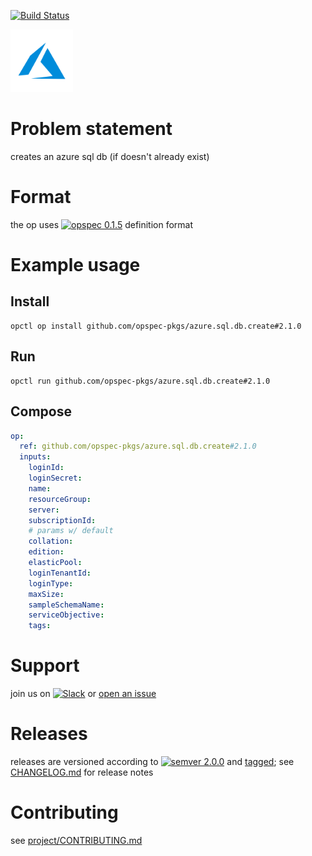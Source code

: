 [![Build Status](https://travis-ci.org/opspec-pkgs/azure.sql.db.create.svg?branch=master)](https://travis-ci.org/opspec-pkgs/azure.sql.db.create)

<img src="icon.svg" alt="icon" height="100px">

# Problem statement

creates an azure sql db (if doesn't already exist)

# Format

the op uses [![opspec 0.1.5](https://img.shields.io/badge/opspec-0.1.5-brightgreen.svg?colorA=6b6b6b&colorB=fc16be)](https://opspec.io/0.1.5) definition format

# Example usage

## Install

```shell
opctl op install github.com/opspec-pkgs/azure.sql.db.create#2.1.0
```

## Run

```
opctl run github.com/opspec-pkgs/azure.sql.db.create#2.1.0
```

## Compose

```yaml
op:
  ref: github.com/opspec-pkgs/azure.sql.db.create#2.1.0
  inputs:
    loginId:
    loginSecret:
    name:
    resourceGroup:
    server:
    subscriptionId:
    # params w/ default
    collation:
    edition:
    elasticPool:
    loginTenantId:
    loginType:
    maxSize:
    sampleSchemaName:
    serviceObjective:
    tags:
```

# Support

join us on
[![Slack](https://opctl-slackin.herokuapp.com/badge.svg)](https://opctl-slackin.herokuapp.com/)
or
[open an issue](https://github.com/opspec-pkgs/azure.sql.db.create/issues)

# Releases

releases are versioned according to
[![semver 2.0.0](https://img.shields.io/badge/semver-2.0.0-brightgreen.svg)](http://semver.org/spec/v2.0.0.html)
and [tagged](https://git-scm.com/book/en/v2/Git-Basics-Tagging); see
[CHANGELOG.md](CHANGELOG.md) for release notes

# Contributing

see
[project/CONTRIBUTING.md](https://github.com/opspec-pkgs/project/blob/master/CONTRIBUTING.md)
